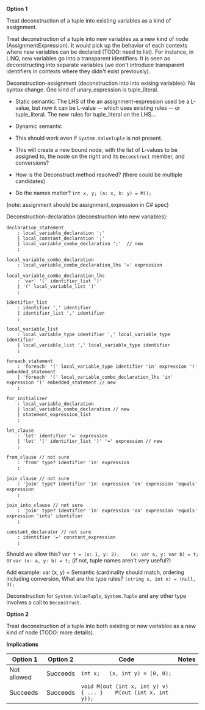 

**Option 1**

Treat deconstruction of a tuple into existing variables as a kind of assignment.

Treat deconstruction of a tuple into new variables as a new kind of node (AssignmentExpression). 
It would pick up the behavior of each contexts where new variables can be declared (TODO: need to list). For instance, in LINQ, new variables go into a transparent identifiers.
It is seen as deconstructing into separate variables (we don't introduce transparent identifiers in contexts where they didn't exist previously).

Deconstruction-assignment (deconstruction into into exising variables):
No syntax change.
One kind of unary_expression is tuple_literal.

- Static semantic: The LHS of the an assignment-expression used be a L-value, but now it can be L-value -- which uses existing rules -- or tuple_literal. The new rules for tuple_literal on the LHS...
- Dynamic semantic

- This should work even if `System.ValueTuple` is not present.
- This will create a new bound node, with the list of L-values to be assigned to, the node on the right and its `Deconstruct` member, and conversions?
- How is the Deconstruct method resolved? (there could be multiple candidates)
- Do the names matter? `int x, y; (a: x, b: y) = M();`

(note: assignment should be assignment_expression in C# spec)

Deconstruction-declaration (deconstruction into new variables):

```ANTLR
declaration_statement
    : local_variable_declaration ';'
    | local_constant_declaration ';'
    | local_variable_combo_declaration ';'  // new
    ;

local_variable_combo_declaration
    : local_variable_combo_declaration_lhs '=' expression
    
local_variable_combo_declaration_lhs
    : 'var' '(' identifier_list ')'
    | '(' local_variable_list ')'
    ;
    
identifier_list
    : identifier ',' identifier
    | identifier_list ',' identifier
    ;

local_variable_list
    : local_variable_type identifier ',' local_variable_type identifier
    | local_variable_list ',' local_variable_type identifier
    ;
    
foreach_statement
    : 'foreach' '(' local_variable_type identifier 'in' expression ')' embedded_statement
    | 'foreach' '(' local_variable_combo_declaration_lhs 'in' expression ')' embedded_statement // new
    ;
    
for_initializer
    : local_variable_declaration
    | local_variable_combo_declaration // new
    | statement_expression_list
    ;

let_clause
    : 'let' identifier '=' expression
    | 'let' '(' identifier_list ')' '=' expression // new
    ;
    
from_clause // not sure
    : 'from' type? identifier 'in' expression
    ;
    
join_clause // not sure
    : 'join' type? identifier 'in' expression 'on' expression 'equals' expression
    ;

join_into_clause // not sure
    : 'join' type? identifier 'in' expression 'on' expression 'equals' expression 'into' identifier
    ;

constant_declarator // not sure
    : identifier '=' constant_expression
    ;
```

Should we allow this?
`var t = (x: 1, y: 2);    (x: var a, y: var b) = t;`
or `var (x: a, y: b) = t;`
(if not, tuple names aren't very useful?)

Add example: var (x, y) = 
Semantic (cardinality should match, ordering including conversion, 
What are the type rules? `(string s, int x) = (null, 3);`

Deconstruction for `System.ValueTuple`, `System.Tuple` and any other type involves a call to `Deconstruct`.

**Option 2**

Treat deconstruction of a tuple into both existing or new variables as a new kind of node (TODO: more details).


**Implications**

| Option 1 | Option 2 | Code | Notes |
| -------- | -------- | ---- | ----- |
| Not allowed | Succeeds | `int x;   (x, int y) = (0, 0);` | |
| Succeeds | Succeeds | `void M(out (int x, int y) v) { ... }    M(out (int x, int y));` | |

